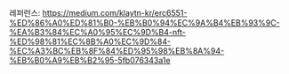 레퍼런스: https://medium.com/klaytn-kr/erc6551-%ED%86%A0%ED%81%B0-%EB%B0%94%EC%9A%B4%EB%93%9C-%EA%B3%84%EC%A0%95%EC%9D%B4-nft-%ED%98%81%EC%8B%A0%EC%9D%84-%EC%A3%BC%EB%8F%84%ED%95%98%EB%8A%94-%EB%B0%A9%EB%B2%95-5fb076343a1e
